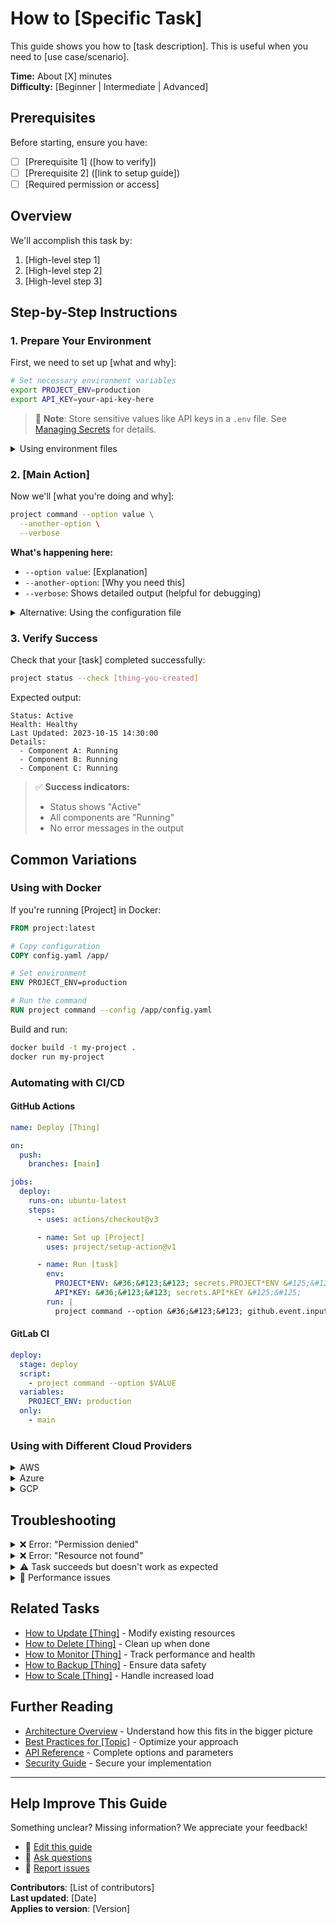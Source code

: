 # How to [Specific Task]

This guide shows you how to [task description]. This is useful when you need to [use case/scenario].

**Time:** About [X] minutes\
**Difficulty:** [Beginner | Intermediate | Advanced]

## Prerequisites

Before starting, ensure you have:

- [ ] [Prerequisite 1] ([how to verify])
- [ ] [Prerequisite 2] ([link to setup guide])
- [ ] [Required permission or access]

## Overview

We'll accomplish this task by:

1. [High-level step 1]
2. [High-level step 2]
3. [High-level step 3]

## Step-by-Step Instructions

### 1. Prepare Your Environment

First, we need to set up [what and why]:

```bash
# Set necessary environment variables
export PROJECT_ENV=production
export API_KEY=your-api-key-here
```

> 📝 **Note**: Store sensitive values like API keys in a `.env` file. See [Managing Secrets](link) for details.

<details>
<summary>Using environment files</summary>

Create a `.env` file:

```bash
# .env
PROJECT_ENV=production
API_KEY=your-api-key-here
DATABASE_URL=postgresql://user:pass@host:5432/db
```

Load it:

```bash
source .env
# or
export $(cat .env | xargs)
```

</details>

### 2. [Main Action]

Now we'll [what you're doing and why]:

```bash
project command --option value \
  --another-option \
  --verbose
```

**What's happening here:**

- `--option value`: [Explanation]
- `--another-option`: [Why you need this]
- `--verbose`: Shows detailed output (helpful for debugging)

<details>
<summary>Alternative: Using the configuration file</summary>

Instead of command-line options, you can use a configuration file:

```yaml
# config.yaml
options:
  option: value
  another_option: true
  verbose: true
```

Then run:

```bash
project command --config config.yaml
```

This approach is better for:

- Reproducible deployments
- Complex configurations
- Team collaboration

</details>

### 3. Verify Success

Check that your [task] completed successfully:

```bash
project status --check [thing-you-created]
```

Expected output:

```
Status: Active
Health: Healthy
Last Updated: 2023-10-15 14:30:00
Details:
  - Component A: Running
  - Component B: Running
  - Component C: Running
```

> ✅ **Success indicators:**
>
> - Status shows "Active"
> - All components are "Running"
> - No error messages in the output

## Common Variations

### Using with Docker

If you're running [Project] in Docker:

```dockerfile
FROM project:latest

# Copy configuration
COPY config.yaml /app/

# Set environment
ENV PROJECT_ENV=production

# Run the command
RUN project command --config /app/config.yaml
```

Build and run:

```bash
docker build -t my-project .
docker run my-project
```

### Automating with CI/CD

#### GitHub Actions

```yaml
name: Deploy [Thing]

on:
  push:
    branches: [main]

jobs:
  deploy:
    runs-on: ubuntu-latest
    steps:
      - uses: actions/checkout@v3

      - name: Set up [Project]
        uses: project/setup-action@v1

      - name: Run [task]
        env:
          PROJECT*ENV: &#36;&#123;&#123; secrets.PROJECT*ENV &#125;&#125;
          API*KEY: &#36;&#123;&#123; secrets.API*KEY &#125;&#125;
        run: |
          project command --option &#36;&#123;&#123; github.event.inputs.value &#125;&#125;
```

#### GitLab CI

```yaml
deploy:
  stage: deploy
  script:
    - project command --option $VALUE
  variables:
    PROJECT_ENV: production
  only:
    - main
```

### Using with Different Cloud Providers

<details>
<summary>AWS</summary>

```bash
# Using AWS CLI
aws configure set region us-east-1
project command --cloud aws --region us-east-1
```

</details>

<details>
<summary>Azure</summary>

```bash
# Using Azure CLI
az login
project command --cloud azure --resource-group my-rg
```

</details>

<details>
<summary>GCP</summary>

```bash
# Using gcloud
gcloud auth login
project command --cloud gcp --project my-project-id
```

</details>

## Troubleshooting

<details>
<summary>❌ Error: "Permission denied"</summary>

This usually means you don't have the required access. Check:

1. **Authentication status**:

   ```bash
   project auth status
   ```

2. **Your permissions**:

   ```bash
   project iam check --resource [resource-name]
   ```

3. **Resource existence**:
   ```bash
   project list resources --filter name=[resource-name]
   ```

**Solutions**:

- Request access from your administrator
- Use a service account with proper permissions
- Check you're in the right project/namespace

</details>

<details>
<summary>❌ Error: "Resource not found"</summary>

**Verify**:

- The resource name is spelled correctly (case-sensitive!)
- You're in the right project/namespace:
  ```bash
  project config get-context
  ```
- The resource hasn't been deleted:
  ```bash
  project list resources --all --include-deleted
  ```

**Common causes**:

- Typo in resource name
- Wrong environment (dev vs prod)
- Resource in different region

</details>

<details>
<summary>⚠️ Task succeeds but doesn't work as expected</summary>

**Debugging steps**:

1. **Check logs**:

   ```bash
   project logs [resource-name] --tail 100
   ```

2. **Verify configuration**:

   ```bash
   project describe [resource-name]
   ```

3. **Common issues**:
   - **Caching**: Clear with `project cache clear`
   - **Propagation delay**: Changes can take 2-5 minutes
   - **Configuration drift**: Compare with `project diff`

</details>

<details>
<summary>🐌 Performance issues</summary>

**Optimization strategies**:

1. **Enable caching**:

   ```bash
   project command --cache-ttl 3600
   ```

2. **Batch operations**:

   ```bash
   project command --batch-size 100
   ```

3. **Use regional endpoints**:

   ```bash
   project command --endpoint https://region.api.example.com
   ```

4. **Monitor metrics**:
   ```bash
   project metrics [resource-name] --duration 1h
   ```

</details>

## Related Tasks

- [How to Update [Thing]](link) - Modify existing resources
- [How to Delete [Thing]](link) - Clean up when done
- [How to Monitor [Thing]](link) - Track performance and health
- [How to Backup [Thing]](link) - Ensure data safety
- [How to Scale [Thing]](link) - Handle increased load

## Further Reading

- [Architecture Overview](link) - Understand how this fits in the bigger picture
- [Best Practices for [Topic]](link) - Optimize your approach
- [API Reference](link) - Complete options and parameters
- [Security Guide](link) - Secure your implementation

---

## Help Improve This Guide

Something unclear? Missing information? We appreciate your feedback!

- 📝 [Edit this guide](github-edit-link)
- 💬 [Ask questions](community-link)
- 🐛 [Report issues](issue-link)

**Contributors**: [List of contributors]\
**Last updated**: [Date]\
**Applies to version**: [Version]

